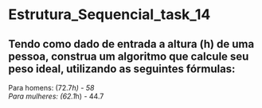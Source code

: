 # Estrutura_Sequencial_task_14
## Tendo como dado de entrada a altura (h) de uma pessoa, construa um algoritmo que calcule seu peso ideal, utilizando as seguintes fórmulas:
Para homens: (72.7*h) - 58 </br>
Para mulheres: (62.1*h) - 44.7 </br>
